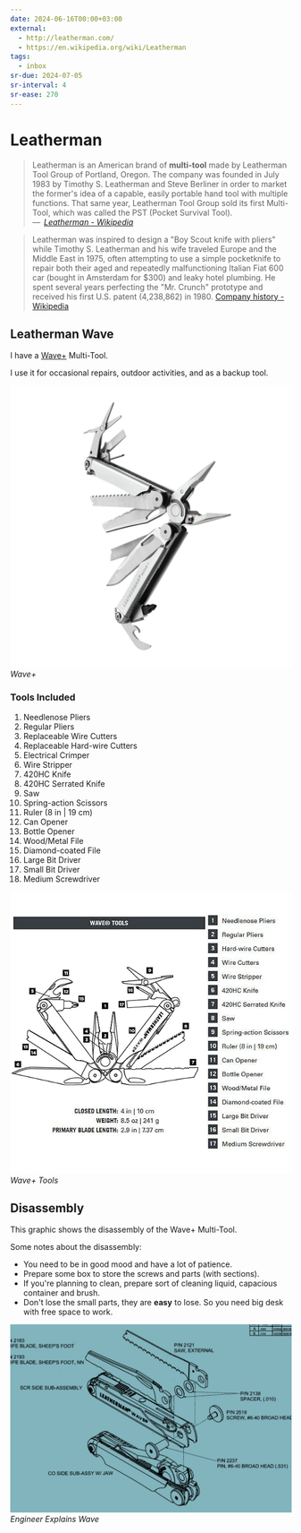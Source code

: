 ```yaml
---
date: 2024-06-16T00:00+03:00
external:
  - http://leatherman.com/
  - https://en.wikipedia.org/wiki/Leatherman
tags:
  - inbox
sr-due: 2024-07-05
sr-interval: 4
sr-ease: 270
---
```


# Leatherman

> Leatherman is an American brand of **multi-tool** made by Leatherman Tool
> Group of Portland, Oregon. The company was founded in July 1983 by Timothy S.
> Leatherman and Steve Berliner in order to market the former's idea of a
> capable, easily portable hand tool with multiple functions. That same year,
> Leatherman Tool Group sold its first Multi-Tool, which was called the PST
> (Pocket Survival Tool).\
> — <cite>
> [Leatherman - Wikipedia](https://en.wikipedia.org/wiki/Leatherman)</cite>

> Leatherman was inspired to design a "Boy Scout knife with pliers" while Timothy
> S. Leatherman and his wife traveled Europe and the Middle East in 1975, often
> attempting to use a simple pocketknife to repair both their aged and repeatedly
> malfunctioning Italian Fiat 600 car (bought in Amsterdam for $300) and leaky
> hotel plumbing. He spent several years perfecting the "Mr. Crunch" prototype and
> received his first U.S. patent (4,238,862) in 1980.
> [Company history - Wikipedia](https://en.wikipedia.org/wiki/Leatherman#Company_history)</cite>

## Leatherman Wave

I have a [Wave+](https://www.leatherman.com/wave-10.html) Multi-Tool.

I use it for occasional repairs, outdoor activities, and as a backup tool.

![Wave+](img/leatherman_wave/leatherman-wave-1.jpg)
_Wave+_

### Tools Included

1. Needlenose Pliers
2. Regular Pliers
3. Replaceable Wire Cutters
4. Replaceable Hard-wire Cutters
5. Electrical Crimper
6. Wire Stripper
7. 420HC Knife
8. 420HC Serrated Knife
9. Saw
10. Spring-action Scissors
11. Ruler (8 in | 19 cm)
12. Can Opener
13. Bottle Opener
14. Wood/Metal File
15. Diamond-coated File
16. Large Bit Driver
17. Small Bit Driver
18. Medium Screwdriver

![Wave+ Tools](img/leatherman_wave/leatherman-wave-2.jpg)
_Wave+ Tools_

## Disassembly

This graphic shows the disassembly of the Wave+ Multi-Tool.

Some notes about the disassembly:

- You need to be in good mood and have a lot of patience.
- Prepare some box to store the screws and parts (with sections).
- If you're planning to clean, prepare sort of cleaning liquid, capacious container
  and brush.
- Don't lose the small parts, they are **easy** to lose. So you need big desk
with free space to work.

![Engineer Explains Wave](img/leatherman_wave/engineer-explains-wave.jpg)
_Engineer Explains Wave_
